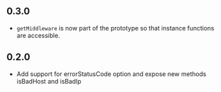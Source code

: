 ## 0.3.0

- `getMiddleware` is now part of the prototype so that instance functions
  are accessible.

## 0.2.0

- Add support for errorStatusCode option and expose new methods isBadHost and isBadIp

